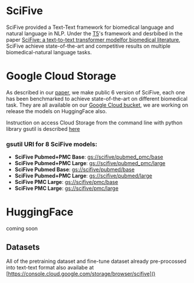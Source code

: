 # SciFive

SciFive provided a Text-Text framework for biomedical language and natural language in NLP. Under the [T5](https://github.com/google-research/text-to-text-transfer-transformer)'s framework and desrbibed in the paper [SciFive: a text-to-text transformer modelfor biomedical literature](), SciFive achieve state-of-the-art and competitive results on multiple biomedical-natural language tasks. 

# Google Cloud Storage 

As described in our [paper](), we make public 6 version of SciFive, each one has been benchmarked to achieve state-of-the-art on different biomedical task. They are all available on our [Google Cloud bucket](https://console.cloud.google.com/storage/browser/scifive), we are working on release the models on HuggingFace also.

Instruction on access Cloud Storage from the command line with python library gsutil is described [here](https://cloud.google.com/storage/docs/gsutil)

### gsutil URI for 8 SciFive models:

* **SciFive Pubmed+PMC Base**: [gs://scifive/pubmed_pmc/base]() 
* **SciFive Pubmed+PMC Large**: [gs://scifive/pubmed_pmc/large]() 
* **SciFive Pubmed Base**: [gs://scifive/pubmed/base]() 
* **SciFive Pubmed+PMC Large**: [gs://scifive/pubmed/large]() 
* **SciFive PMC Large**: [gs://scifive/pmc/base]() 
* **SciFive PMC Large**: [gs://scifive/pmc/large]() 


# HuggingFace
coming soon

## Datasets

All of the pretraining dataset and fine-tune dataset already pre-procossed into text-text format also availabe at [https://console.cloud.google.com/storage/browser/scifive]()
